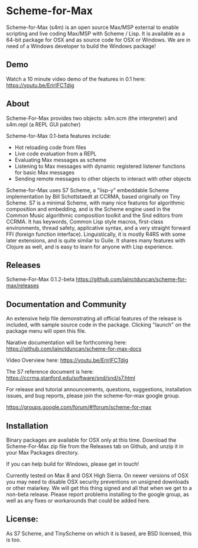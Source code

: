 # Scheme-for-Max
Scheme-for-Max (s4m) is an open source Max/MSP external to enable scripting and live coding 
Max/MSP with Scheme / Lisp. It is available as a 64-bit package for OSX and as source code
for OSX or Windows. We are in need of a Windows developer to build the Windows package!

## Demo
Watch a 10 minute video demo of the features in 0.1 here:
https://youtu.be/ErirIFCTdjg

## About
Scheme-For-Max provides two objects: s4m.scm (the interpreter) and s4m.repl (a REPL GUI patcher)

Scheme-for-Max 0.1-beta features include:
* Hot reloading code from files
* Live code evaluation from a REPL
* Evaluating Max messages as scheme
* Listening to Max messages with dynamic registered listener functions for basic Max messages
* Sending remote messages to other objects to interact with other objects

Scheme-for-Max uses S7 Scheme, a "lisp-y" embeddable Scheme implementation by Bill Schottstaedt at
CCRMA, based originally on Tiny Scheme.  S7 is a minimal Scheme, with many nice features for algorithmic 
composition and embedding, and is the Scheme engine used in the Common Music algorithmic composition
toolkit and the Snd editors from CCRMA. It has keywords, Common Lisp style macros, first-class environments, 
thread safety, applicative syntax, and a very straight forward FFI (foreign function interface). 
Linguistically, it is mostly R4RS with some later extensions, and is quite similar to Guile. It shares
many features with Clojure as well, and is easy to learn for anyone with Lisp experience. 

## Releases
Scheme-For-Max 0.1.2-beta https://github.com/iainctduncan/scheme-for-max/releases

## Documentation and Community
An extensive help file demonstrating all official features of the release is included, with
sample source code in the package. Clicking "launch" on the package menu will open this file.

Narative documentation will be forthcoming here: https://github.com/iainctduncan/scheme-for-max-docs

Video Overview here: https://youtu.be/ErirIFCTdjg

The S7 reference document is here: https://ccrma.stanford.edu/software/snd/snd/s7.html

For release and tutorial announcements, questions, suggestions, installation issues, and bug reports, 
please join the scheme-for-max google group.

https://groups.google.com/forum/#!forum/scheme-for-max

## Installation
Binary packages are available for OSX only at this time. 
Download the Scheme-For-Max zip file from the Releases tab on Github,
and unzip it in your Max Packages directory. 

If you can help build for Windows, please get in touch!

Currently tested on Max 8 and OSX High Sierra. On newer versions of OSX you may
need to disable OSX security preventions on unsigned downloads or other malarkey.
We will get this thing signed and all that when we get to a non-beta release.
Please report problems installing to the google group, as well as any fixes
or workarounds that could be added here.

## License: 
As S7 Scheme, and TinyScheme on which it is based, are BSD licensed, this is too.

